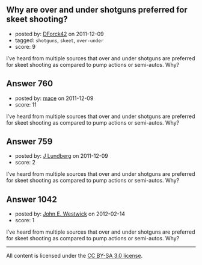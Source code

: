 ## Why are over and under shotguns preferred for skeet shooting?

- posted by: [DForck42](https://stackexchange.com/users/-1/124-dforck42) on 2011-12-09
- tagged: `shotguns`, `skeet`, `over-under`
- score: 9

I’ve heard from multiple sources that over and under shotguns are preferred for skeet shooting as compared to pump actions or semi-autos.  Why?


## Answer 760

- posted by: [mace](https://stackexchange.com/users/-1/163-mace) on 2011-12-09
- score: 11

I’ve heard from multiple sources that over and under shotguns are preferred for skeet shooting as compared to pump actions or semi-autos.  Why?


## Answer 759

- posted by: [J Lundberg](https://stackexchange.com/users/-1/40-j-lundberg) on 2011-12-09
- score: 2

I’ve heard from multiple sources that over and under shotguns are preferred for skeet shooting as compared to pump actions or semi-autos.  Why?


## Answer 1042

- posted by: [John E. Westwick](https://stackexchange.com/users/-1/437-john-e-westwick) on 2012-02-14
- score: 1

I’ve heard from multiple sources that over and under shotguns are preferred for skeet shooting as compared to pump actions or semi-autos.  Why?



---

All content is licensed under the [CC BY-SA 3.0 license](https://creativecommons.org/licenses/by-sa/3.0/).

